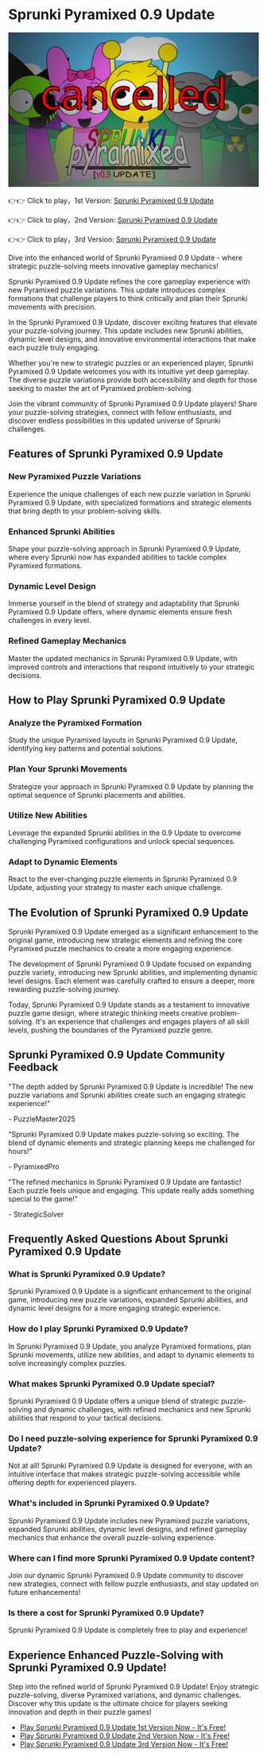 # Sprunki Pyramixed 0.9 Update

![Sprunki Pyramixed 0.9 Update](https://raw.githubusercontent.com/sprunkiscrunkly/sprunki-pyramixed-0-9-update/refs/heads/main/sprunki-pyramixed-0-9-update.png "Sprunki Pyramixed 0.9 Update")

👉👉 Click to play，1st Version: [Sprunki Pyramixed 0.9 Update](https://sprunksters.com/sprunki-pyramixed-0-9-update/ "Sprunki Pyramixed 0.9 Update")

👉👉 Click to play，2nd Version: [Sprunki Pyramixed 0.9 Update](https://sprunkiscrunkly.com/sprunki-pyramixed-0-9-update/ "Sprunki Pyramixed 0.9 Update")

👉👉 Click to play，3rd Version: [Sprunki Pyramixed 0.9 Update](https://sprunkipyramixed.com/sprunki-pyramixed-0-9-update/ "Sprunki Pyramixed 0.9 Update")

Dive into the enhanced world of Sprunki Pyramixed 0.9 Update - where strategic puzzle-solving meets innovative gameplay mechanics!

Sprunki Pyramixed 0.9 Update refines the core gameplay experience with new Pyramixed puzzle variations. This update introduces complex formations that challenge players to think critically and plan their Sprunki movements with precision.

In the Sprunki Pyramixed 0.9 Update, discover exciting features that elevate your puzzle-solving journey. This update includes new Sprunki abilities, dynamic level designs, and innovative environmental interactions that make each puzzle truly engaging.

Whether you're new to strategic puzzles or an experienced player, Sprunki Pyramixed 0.9 Update welcomes you with its intuitive yet deep gameplay. The diverse puzzle variations provide both accessibility and depth for those seeking to master the art of Pyramixed problem-solving.

Join the vibrant community of Sprunki Pyramixed 0.9 Update players! Share your puzzle-solving strategies, connect with fellow enthusiasts, and discover endless possibilities in this updated universe of Sprunki challenges.

## Features of Sprunki Pyramixed 0.9 Update

### New Pyramixed Puzzle Variations

Experience the unique challenges of each new puzzle variation in Sprunki Pyramixed 0.9 Update, with specialized formations and strategic elements that bring depth to your problem-solving skills.

### Enhanced Sprunki Abilities

Shape your puzzle-solving approach in Sprunki Pyramixed 0.9 Update, where every Sprunki now has expanded abilities to tackle complex Pyramixed formations.

### Dynamic Level Design

Immerse yourself in the blend of strategy and adaptability that Sprunki Pyramixed 0.9 Update offers, where dynamic elements ensure fresh challenges in every level.

### Refined Gameplay Mechanics

Master the updated mechanics in Sprunki Pyramixed 0.9 Update, with improved controls and interactions that respond intuitively to your strategic decisions.

## How to Play Sprunki Pyramixed 0.9 Update

### Analyze the Pyramixed Formation

Study the unique Pyramixed layouts in Sprunki Pyramixed 0.9 Update, identifying key patterns and potential solutions.

### Plan Your Sprunki Movements

Strategize your approach in Sprunki Pyramixed 0.9 Update by planning the optimal sequence of Sprunki placements and abilities.

### Utilize New Abilities

Leverage the expanded Sprunki abilities in the 0.9 Update to overcome challenging Pyramixed configurations and unlock special sequences.

### Adapt to Dynamic Elements

React to the ever-changing puzzle elements in Sprunki Pyramixed 0.9 Update, adjusting your strategy to master each unique challenge.

## The Evolution of Sprunki Pyramixed 0.9 Update

Sprunki Pyramixed 0.9 Update emerged as a significant enhancement to the original game, introducing new strategic elements and refining the core Pyramixed puzzle mechanics to create a more engaging experience.

The development of Sprunki Pyramixed 0.9 Update focused on expanding puzzle variety, introducing new Sprunki abilities, and implementing dynamic level designs. Each element was carefully crafted to ensure a deeper, more rewarding puzzle-solving journey.

Today, Sprunki Pyramixed 0.9 Update stands as a testament to innovative puzzle game design, where strategic thinking meets creative problem-solving. It's an experience that challenges and engages players of all skill levels, pushing the boundaries of the Pyramixed puzzle genre.

## Sprunki Pyramixed 0.9 Update Community Feedback

"The depth added by Sprunki Pyramixed 0.9 Update is incredible! The new puzzle variations and Sprunki abilities create such an engaging strategic experience!"

\- PuzzleMaster2025

"Sprunki Pyramixed 0.9 Update makes puzzle-solving so exciting. The blend of dynamic elements and strategic planning keeps me challenged for hours!"

\- PyramixedPro

"The refined mechanics in Sprunki Pyramixed 0.9 Update are fantastic! Each puzzle feels unique and engaging. This update really adds something special to the game!"

\- StrategicSolver

## Frequently Asked Questions About Sprunki Pyramixed 0.9 Update

### What is Sprunki Pyramixed 0.9 Update?

Sprunki Pyramixed 0.9 Update is a significant enhancement to the original game, introducing new puzzle variations, expanded Sprunki abilities, and dynamic level designs for a more engaging strategic experience.

### How do I play Sprunki Pyramixed 0.9 Update?

In Sprunki Pyramixed 0.9 Update, you analyze Pyramixed formations, plan Sprunki movements, utilize new abilities, and adapt to dynamic elements to solve increasingly complex puzzles.

### What makes Sprunki Pyramixed 0.9 Update special?

Sprunki Pyramixed 0.9 Update offers a unique blend of strategic puzzle-solving and dynamic challenges, with refined mechanics and new Sprunki abilities that respond to your tactical decisions.

### Do I need puzzle-solving experience for Sprunki Pyramixed 0.9 Update?

Not at all! Sprunki Pyramixed 0.9 Update is designed for everyone, with an intuitive interface that makes strategic puzzle-solving accessible while offering depth for experienced players.

### What's included in Sprunki Pyramixed 0.9 Update?

Sprunki Pyramixed 0.9 Update includes new Pyramixed puzzle variations, expanded Sprunki abilities, dynamic level designs, and refined gameplay mechanics that enhance the overall puzzle-solving experience.

### Where can I find more Sprunki Pyramixed 0.9 Update content?

Join our dynamic Sprunki Pyramixed 0.9 Update community to discover new strategies, connect with fellow puzzle enthusiasts, and stay updated on future enhancements!

### Is there a cost for Sprunki Pyramixed 0.9 Update?

Sprunki Pyramixed 0.9 Update is completely free to play and experience!

## Experience Enhanced Puzzle-Solving with Sprunki Pyramixed 0.9 Update!

Step into the refined world of Sprunki Pyramixed 0.9 Update! Enjoy strategic puzzle-solving, diverse Pyramixed variations, and dynamic challenges. Discover why this update is the ultimate choice for players seeking innovation and depth in their puzzle games!

- [Play Sprunki Pyramixed 0.9 Update 1st Version Now - It's Free!](https://sprunksters.com/sprunki-pyramixed-0-9-update/)
- [Play Sprunki Pyramixed 0.9 Update 2nd Version Now - It's Free!](https://sprunkiscrunkly.com/sprunki-pyramixed-0-9-update/)
- [Play Sprunki Pyramixed 0.9 Update 3rd Version Now - It's Free!](https://sprunkipyramixed.com/sprunki-pyramixed-0-9-update/)
